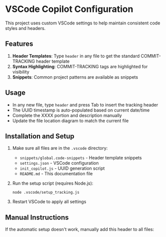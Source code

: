 # VSCode Copilot Configuration

This project uses custom VSCode settings to help maintain consistent code styles and headers.

## Features

1. **Header Templates**: Type `header` in any file to get the standard COMMIT-TRACKING header template
2. **Syntax Highlighting**: COMMIT-TRACKING tags are highlighted for visibility
3. **Snippets**: Common project patterns are available as snippets

## Usage

- In any new file, type `header` and press Tab to insert the tracking header
- The UUID timestamp is auto-populated based on current date/time
- Complete the XXXX portion and description manually
- Update the file location diagram to match the current file

## Installation and Setup

1. Make sure all files are in the `.vscode` directory:
   - `snippets/global.code-snippets` - Header template snippets
   - `settings.json` - VSCode configuration
   - `init_copilot.js` - UUID generation script
   - `README.md` - This documentation file

2. Run the setup script (requires Node.js):
   ```
   node .vscode/setup_tracking.js
   ```

3. Restart VSCode to apply all settings

## Manual Instructions

If the automatic setup doesn't work, manually add this header to all files:

